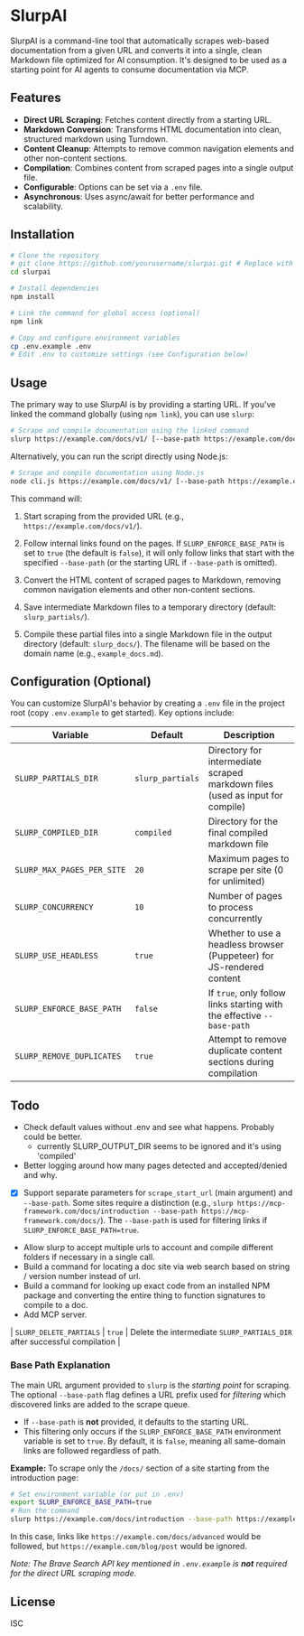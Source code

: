 # SlurpAI

SlurpAI is a command-line tool that automatically scrapes web-based documentation from a given URL and converts it into a single, clean Markdown file optimized for AI consumption. It's designed to be used as a starting point for AI agents to consume documentation via MCP. 

## Features

- **Direct URL Scraping**: Fetches content directly from a starting URL.
- **Markdown Conversion**: Transforms HTML documentation into clean, structured markdown using Turndown.
- **Content Cleanup**: Attempts to remove common navigation elements and other non-content sections.
- **Compilation**: Combines content from scraped pages into a single output file.
- **Configurable**: Options can be set via a `.env` file.
- **Asynchronous**: Uses async/await for better performance and scalability.

## Installation

```bash
# Clone the repository
# git clone https://github.com/yourusername/slurpai.git # Replace with actual repo URL later
cd slurpai

# Install dependencies
npm install

# Link the command for global access (optional)
npm link

# Copy and configure environment variables
cp .env.example .env
# Edit .env to customize settings (see Configuration below)
```

## Usage

The primary way to use SlurpAI is by providing a starting URL. If you've linked the command globally (using `npm link`), you can use `slurp`:

```bash
# Scrape and compile documentation using the linked command
slurp https://example.com/docs/v1/ [--base-path https://example.com/docs/]
```

Alternatively, you can run the script directly using Node.js:

```bash
# Scrape and compile documentation using Node.js
node cli.js https://example.com/docs/v1/ [--base-path https://example.com/docs/]
```

This command will:
1. Start scraping from the provided URL (e.g., `https://example.com/docs/v1/`).
2. Follow internal links found on the pages. If `SLURP_ENFORCE_BASE_PATH` is set to `true` (the default is `false`), it will only follow links that start with the specified `--base-path` (or the starting URL if `--base-path` is omitted).
3. Convert the HTML content of scraped pages to Markdown, removing common navigation elements and other non-content sections.


4. Save intermediate Markdown files to a temporary directory (default: `slurp_partials/`).
5. Compile these partial files into a single Markdown file in the output directory (default: `slurp_docs/`). The filename will be based on the domain name (e.g., `example_docs.md`).

## Configuration (Optional)

You can customize SlurpAI's behavior by creating a `.env` file in the project root (copy `.env.example` to get started). Key options include:

| Variable                  | Default         | Description                                                              |
| ------------------------- | --------------- | ------------------------------------------------------------------------ |
| `SLURP_PARTIALS_DIR`      | `slurp_partials`| Directory for intermediate scraped markdown files (used as input for compile) |
| `SLURP_COMPILED_DIR`      | `compiled`      | Directory for the final compiled markdown file                           |
| `SLURP_MAX_PAGES_PER_SITE`| `20`            | Maximum pages to scrape per site (0 for unlimited)                       |
| `SLURP_CONCURRENCY`       | `10`            | Number of pages to process concurrently                                  |
| `SLURP_USE_HEADLESS`      | `true`          | Whether to use a headless browser (Puppeteer) for JS-rendered content    |
| `SLURP_ENFORCE_BASE_PATH` | `false`         | If `true`, only follow links starting with the effective `--base-path`     |
| `SLURP_REMOVE_DUPLICATES` | `true`          | Attempt to remove duplicate content sections during compilation          |
## Todo

- Check default values without .env and see what happens. Probably could be better.
    - currently SLURP_OUTPUT_DIR seems to be ignored and it's using 'compiled'
- Better logging around how many pages detected and accepted/denied and why.
- [x] Support separate parameters for `scrape_start_url` (main argument) and `--base-path`. Some sites require a distinction (e.g., `slurp https://mcp-framework.com/docs/introduction --base-path https://mcp-framework.com/docs/`). The `--base-path` is used for filtering links if `SLURP_ENFORCE_BASE_PATH=true`.
- Allow slurp to accept multiple urls to account and compile different folders if necessary in a single call.
- Build a command for locating a doc site via web search based on string / version number instead of url.
- Build a command for looking up exact code from an installed NPM package and converting the entire thing to function signatures to compile to a doc.
- Add MCP server.



| `SLURP_DELETE_PARTIALS`   | `true`          | Delete the intermediate `SLURP_PARTIALS_DIR` after successful compilation |

### Base Path Explanation

The main URL argument provided to `slurp` is the *starting point* for scraping. The optional `--base-path` flag defines a URL prefix used for *filtering* which discovered links are added to the scrape queue.

- If `--base-path` is **not** provided, it defaults to the starting URL.
- This filtering only occurs if the `SLURP_ENFORCE_BASE_PATH` environment variable is set to `true`. By default, it is `false`, meaning all same-domain links are followed regardless of path.

**Example:** To scrape only the `/docs/` section of a site starting from the introduction page:
```bash
# Set environment variable (or put in .env)
export SLURP_ENFORCE_BASE_PATH=true
# Run the command
slurp https://example.com/docs/introduction --base-path https://example.com/docs/
```
In this case, links like `https://example.com/docs/advanced` would be followed, but `https://example.com/blog/post` would be ignored.

*Note: The Brave Search API key mentioned in `.env.example` is **not** required for the direct URL scraping mode.*
## License

ISC
